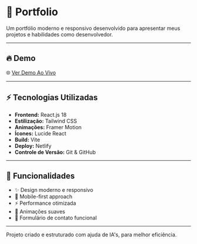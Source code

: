 # 🎨 Portfolio 

Um portfólio moderno e responsivo desenvolvido para apresentar meus projetos e habilidades como desenvolvedor.

---

## 🔥 Demo

🌐 [Ver Demo Ao Vivo](https://portfolioluis-git-main-luis-eduardo-carvalho-michauds-projects.vercel.app/#)



---

## ⚡ Tecnologias Utilizadas

- **Frontend:** React.js 18  
- **Estilização:** Tailwind CSS  
- **Animações:** Framer Motion  
- **Ícones:** Lucide React  
- **Build:** Vite  
- **Deploy:** Netlify  
- **Controle de Versão:** Git & GitHub  

---

## 🚀 Funcionalidades

- ✨ Design moderno e responsivo  
- 📱 Mobile-first approach  
- ⚡ Performance otimizada   
- 🔄 Animações suaves  
- 📧 Formulário de contato funcional  

---


Projeto criado e estruturado com ajuda de IA's, para melhor eficiência.
